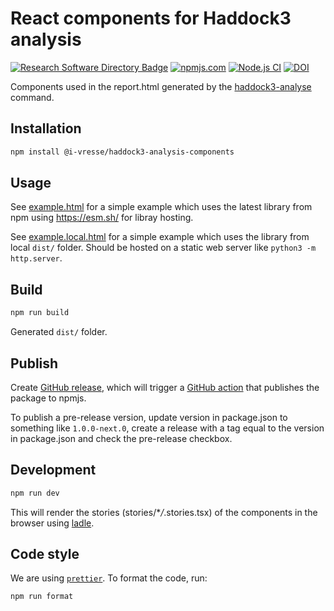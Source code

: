 # React components for Haddock3 analysis

[![Research Software Directory Badge](https://img.shields.io/badge/rsd-00a3e3.svg)](https://research-software-directory.org/software/haddock3-analysis-components)
[![npmjs.com](https://img.shields.io/npm/v/@i-vresse/haddock3-analysis-components.svg?style=flat)](https://www.npmjs.com/package/@i-vresse/haddock3-analysis-components)
[![Node.js CI](https://github.com/i-VRESSE/haddock3-analysis-components/actions/workflows/ci.yml/badge.svg)](https://github.com/i-VRESSE/haddock3-analysis-components/actions/workflows/ci.yml)
[![DOI](https://zenodo.org/badge/DOI/10.5281/zenodo.10522421.svg)](https://doi.org/10.5281/zenodo.10522421)

Components used in the report.html generated by the [haddock3-analyse](https://github.com/haddocking/haddock3/blob/main/src/haddock/clis/cli_analyse.py) command.

## Installation

```bash
npm install @i-vresse/haddock3-analysis-components
```

## Usage

See [example.html](example.html) for a simple example which uses the latest library from npm using https://esm.sh/ for libray hosting.

See [example.local.html](example.local.html) for a simple example which uses the library from local `dist/` folder.
Should be hosted on a static web server like `python3 -m http.server`.

## Build

```bash
npm run build
```

Generated `dist/` folder.

## Publish

Create [GitHub release](https://github.com/i-VRESSE/haddock3-analysis-components/releases/new),
which will trigger a [GitHub action](.github/workflows/publish.yml) that publishes the package to npmjs.

To publish a pre-release version, update version in package.json to something like `1.0.0-next.0`, create a release with a tag equal to the version in package.json and check the pre-release checkbox.

## Development

```bash
npm run dev
```

This will render the stories (stories/\*_/_.stories.tsx) of the components in the browser using [ladle](https://ladle.dev/).

## Code style

We are using [`prettier`](https://prettier.io). To format the code, run:

```bash
npm run format
```
